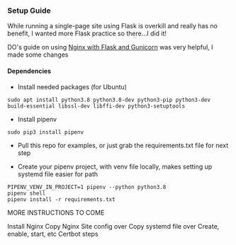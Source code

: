 ### Setup Guide

While running a single-page site using Flask is overkill and really has no benefit, I wanted more Flask practice so there...I did it!

DO's guide on using [Nginx with Flask and Gunicorn](https://www.digitalocean.com/community/tutorials/how-to-serve-flask-applications-with-gunicorn-and-nginx-on-ubuntu-18-04) was very helpful, I made some changes

#### Dependencies

- Install needed packages (for Ubuntu)
```
sudo apt install python3.8 python3.8-dev python3-pip python3-dev build-essential libssl-dev libffi-dev python3-setuptools
```

- Install pipenv
```
sudo pip3 install pipenv
```

- Pull this repo for examples, or just grab the requirements.txt file for next step

- Create your pipenv project, with venv file locally, makes setting up systemd file easier for path
```
PIPENV_VENV_IN_PROJECT=1 pipenv --python python3.8
pipenv shell
pipenv install -r requirements.txt
```

MORE INSTRUCTIONS TO COME

Install Nginx
Copy Nginx Site config over
Copy systemd file over
Create, enable, start, etc
Certbot steps

